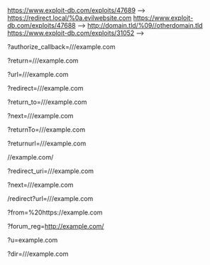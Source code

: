https://www.exploit-db.com/exploits/47689 --> https://redirect.local/%0a.evilwebsite.com
https://www.exploit-db.com/exploits/47688 --> http://domain.tld/%09//otherdomain.tld
https://www.exploit-db.com/exploits/31052 -->

?authorize_callback=///example.com

?return=///example.com

?url=///example.com

?redirect=///example.com

?return_to=///example.com

?next=///example.com

?returnTo=///example.com

?returnurl=///example.com

//example.com/

?redirect_uri=///example.com

?next=///example.com

/redirect?url=///example.com

?from=%20https://example.com

?forum_reg=http://example.com/

?u=example.com

?dir=///example.com


